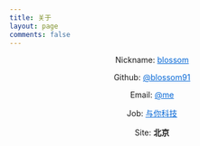 ```yaml
---
title: 关于
layout: page
comments: false
---
```

<center>
<i class='fa fa-user' aria-hidden="true"></i> Nickname: <a style='color:#0366d6' href="http://www.zhaohang.site/">blossom</a>

<i class='fa fa-github' aria-hidden="true"></i> Github: <a style='color:#0366d6' href="https://github.com/blossom91">@blossom91</a>

<i class='fa fa-envelope' aria-hidden="true"></i> Email: <a style='color:#0366d6' href="mailto:blossom@zhfei.cc">@me</a>

<i class="fa fa-building-o" aria-hidden="true"></i> Job: <a style='color:#0366d6' href="http://www.uneed.com/">与你科技</a>

<i class="fa fa-map-marker" aria-hidden="true"></i> Site: <strong>北京</strong>
</center>



